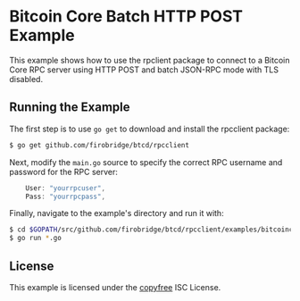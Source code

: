 Bitcoin Core Batch HTTP POST Example
==============================

This example shows how to use the rpclient package to connect to a Bitcoin Core RPC server using HTTP POST and batch JSON-RPC mode with TLS disabled.

## Running the Example

The first step is to use `go get` to download and install the rpcclient package:

```bash
$ go get github.com/firobridge/btcd/rpcclient
```

Next, modify the `main.go` source to specify the correct RPC username and
password for the RPC server:

```Go
	User: "yourrpcuser",
	Pass: "yourrpcpass",
```

Finally, navigate to the example's directory and run it with:

```bash
$ cd $GOPATH/src/github.com/firobridge/btcd/rpcclient/examples/bitcoincorehttp
$ go run *.go
```

## License

This example is licensed under the [copyfree](http://copyfree.org) ISC License.
